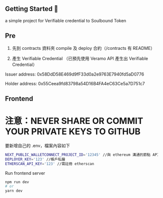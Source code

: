 ## Getting Started 👀

a simple project for Verifiable credential to Soulbound Token 

## Pre

1. 先到 contracts 資料夾 compile 及 deploy 合約（/contracts 有 README）

2. 產生 Verifiable Credential （已預先使用 Veramo API 產生出 Verifiable Credential）

Issuer address: 0x58DdD58E469d9fF33d0a2e9763E7940fd5aD0776

Holder address: 0x55Ceea9fd83798a54D16B4FA4eC63Ce5a7D751c7

## Frontend
# 注意：NEVER SHARE OR COMMIT YOUR PRIVATE KEYS TO GITHUB 

要新增自己的 .env，檔案內容如下
```bash
NEXT_PUBLIC_WALLETCONNECT_PROJECT_ID='12345' //與 ethereum 溝通的節點 APIkey(ex. Infura)
DEPLOYER_KEY='123' //帳戶私鑰
ETHERSCAN_API_KEY='123' //需註冊 etherscan
```

Run frontend server
```bash
npm run dev
# or
yarn dev
```


